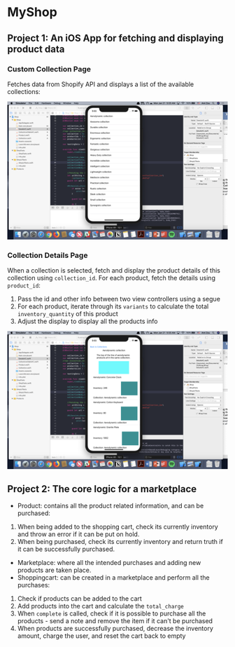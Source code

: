 # MyShop
## Project 1: An iOS App for fetching and displaying product data
### Custom Collection Page
Fetches data from Shopify API and displays a list of the available collections:

![Page1](https://github.com/ami-zou/MyShop/blob/master/Custom%20Collections%20list%20page%20-%20Screenshot.png)


### Collection Details Page
When a collection is selected, fetch and display the product details of this collection using `collection_id`.
For each product, fetch the details using `product_id`:
1. Pass the id and other info between two view controllers using a segue
2. For each product, iterate through its `variants` to calculate the total `inventory_quantity` of this product
3. Adjust the display to display all the products info

![Page2](https://github.com/ami-zou/MyShop/blob/master/Collection%20Details%20Page%20-%20Screenshot.png)


## Project 2: The core logic for a marketplace
- Product: contains all the product related information, and can be purchased:
1. When being added to the shopping cart, check its currently inventory and throw an error if it can be put on hold.
2. When being purchased, check its currently inventory and return truth if it can be successfully purchased.
- Marketplace: where all the intended purchases and adding new products are taken place.
- Shoppingcart: can be created in a marketplace and perform all the purchases:
1. Check if products can be added to the cart
2. Add products into the cart and calculate the `total_charge`
3. When `complete` is called, check if it is possible to purchase all the products - send a note and remove the item if it can't be purchased
4. When products are successfully purchased, decrease the inventory amount, charge the user, and reset the cart back to empty
